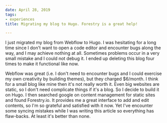 ```yaml
---
date: April 28, 2019
tags:
- experiences
title: Migrating my blog to Hugo. Forestry is a great help!

---
```

I just migrated my blog from Webflow to Hugo. I was hesitating for a long time since I don't want to open a code editor and encounter bugs along the way, and I may achieve nothing at all. Sometimes problems occur in a very small mistake and I could not debug it. I ended up deleting this blog four times to make it functional like now.

Webflow was great (i.e. I don't need to encounter bugs and I could exercise my own creativity by building themes), but they charged $6/month. I think for a small blog like mine then it's not really worth it. Even big websites are static, so I don't need complicate things if it's a blog. So I decide to build it on Hugo. I then searched google on content management for static sites and found Forestry.io. It provides me a great interface to add and edit contents, so I'm so grateful and satisfied with it now. Yet I've encounter some syncing mistakes while I was writing this article so everything has flaw-backs. At least it's better than none.